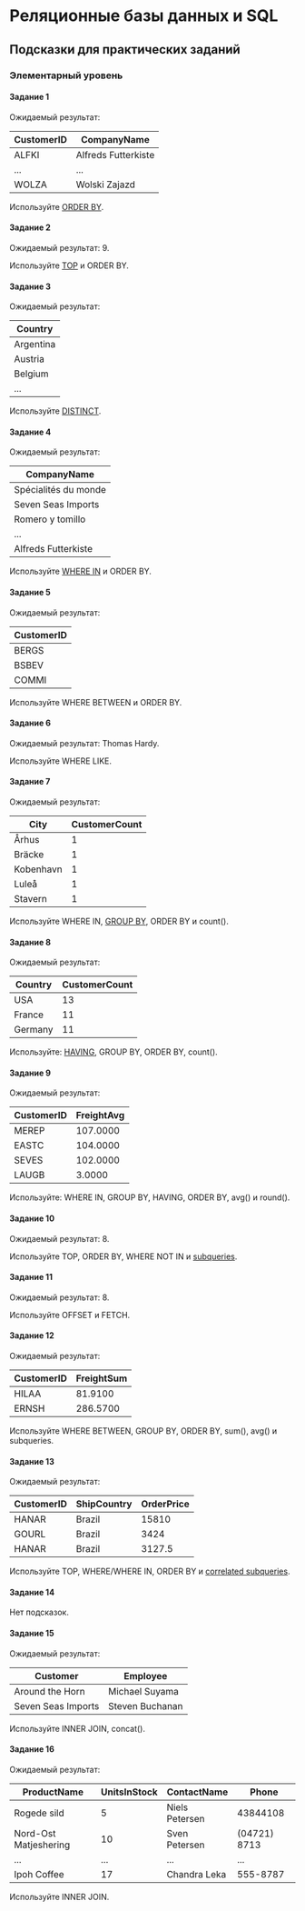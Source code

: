 # Реляционные базы данных и SQL

## Подсказки для практических заданий

### Элементарный уровень

#### Задание 1

Ожидаемый результат:

| CustomerID  | CompanyName         |
| ----------- | ------------------- |
| ALFKI       | Alfreds Futterkiste |
| ...         | ...                 |
| WOLZA       | Wolski Zajazd       |

Используйте [ORDER BY](https://docs.microsoft.com/en-us/sql/t-sql/queries/select-order-by-clause-transact-sql).


#### Задание 2

Ожидаемый результат: 9.

Используйте [TOP](https://docs.microsoft.com/en-us/sql/t-sql/queries/top-transact-sql) и ORDER BY.


#### Задание 3

Ожидаемый результат:

| Country   |
| --------- |
| Argentina |
| Austria   |
| Belgium   |
| ...       |

Используйте [DISTINCT](https://docs.microsoft.com/en-us/sql/t-sql/queries/select-clause-transact-sql).


#### Задание 4

Ожидаемый результат:

| CompanyName          |
| -------------------- |
| Spécialités du monde |
| Seven Seas Imports   |
| Romero y tomillo     |
| ...                  |
| Alfreds Futterkiste  |

Используйте [WHERE IN](https://docs.microsoft.com/en-us/sql/t-sql/queries/where-transact-sql) и ORDER BY.


#### Задание 5

Ожидаемый результат:

| CustomerID |
| ---------- |
| BERGS      |
| BSBEV      |
| COMMI      |

Используйте WHERE BETWEEN и ORDER BY.


#### Задание 6

Ожидаемый результат: Thomas Hardy.

Используйте WHERE LIKE.


#### Задание 7

Ожидаемый результат:

| City      | CustomerCount |
| --------- | ------------- |
| Århus     | 1             |
| Bräcke    | 1             |
| Kobenhavn | 1             |
| Luleå     | 1             |
| Stavern   | 1             |

Используйте WHERE IN, [GROUP BY](https://docs.microsoft.com/en-us/sql/t-sql/queries/select-group-by-transact-sql), ORDER BY и count().


#### Задание 8

Ожидаемый результат:

| Country  | CustomerCount |
| -------- | ------------- |
| USA      | 13            |
| France   | 11            |
| Germany  | 11            |

Используйте: [HAVING](https://docs.microsoft.com/en-us/sql/t-sql/queries/select-having-transact-sql), GROUP BY, ORDER BY, count().


#### Задание 9

Ожидаемый результат:

| CustomerID | FreightAvg |
| ---------- | ---------- |
| MEREP      | 107.0000   |
| EASTC      | 104.0000   |
| SEVES      | 102.0000   |
| LAUGB      | 3.0000     |

Используйте: WHERE IN, GROUP BY, HAVING, ORDER BY, avg() и round().


#### Задание 10

Ожидаемый результат: 8.

Используйте TOP, ORDER BY, WHERE NOT IN и [subqueries](https://docs.microsoft.com/en-us/sql/relational-databases/performance/subqueries).


#### Задание 11

Ожидаемый результат: 8.

Используйте OFFSET и FETCH.


#### Задание 12

Ожидаемый результат:

| CustomerID | FreightSum |
| ---------- | ---------- |
| HILAA      | 81.9100    |
| ERNSH      | 286.5700   |

Используйте WHERE BETWEEN, GROUP BY, ORDER BY, sum(), avg() и subqueries.


#### Задание 13

Ожидаемый результат:

| CustomerID | ShipCountry | OrderPrice |
| ---------- | ----------- | ---------- |
| HANAR      | Brazil      | 15810      |
| GOURL      | Brazil      | 3424       |
| HANAR      | Brazil      | 3127.5     |

Используйте TOP, WHERE/WHERE IN, ORDER BY и [correlated subqueries](https://docs.microsoft.com/en-us/sql/relational-databases/performance/subqueries).


#### Задание 14

Нет подсказок.


#### Задание 15

Ожидаемый результат:

| Customer           | Employee        |
| ------------------ | --------------- |
| Around the Horn    | Michael Suyama  |
| Seven Seas Imports | Steven Buchanan |

Используйте INNER JOIN, concat().


#### Задание 16

Ожидаемый результат:

| ProductName           | UnitsInStock | ContactName    | Phone        |
| --------------------- | ------------ | -------------- | ------------ |
| Rogede sild           | 5            | Niels Petersen | 43844108     |
| Nord-Ost Matjeshering | 10           | Sven Petersen  | (04721) 8713 |
| ...                   | ...          | ...            | ...          |
| Ipoh Coffee           | 17           | Chandra Leka   | 555-8787     |

Используйте INNER JOIN.
